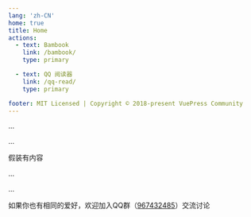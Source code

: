 ```yaml
---
lang: 'zh-CN'
home: true
title: Home
actions:
  - text: Bambook
    link: /bambook/
    type: primary

  - text: QQ 阅读器
    link: /qq-read/
    type: primary

footer: MIT Licensed | Copyright © 2018-present VuePress Community
---
```


...

...

假装有内容

...

...

如果你也有相同的爱好，欢迎加入QQ群（[967432485](https://qm.qq.com/cgi-bin/qm/qr?k=c1Y_oGnLOEOmLJoS3zkX0Uj2N_zFhIv4&jump_from=webapi&authKey=m8iiNbdWca/hyYhSICA0SFOA0MxJm6HeMBmMa7QVXTjRTpxKlrkkYJbCpWzX2vOv)）交流讨论